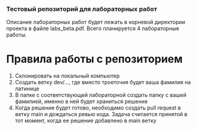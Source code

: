 ### Тестовый репозиторий для лабораторных работ

Описание лабораторных работ будет лежать в корневой директории проекта в файле labs_beta.pdf.
Всего планируется 4 лабораторные работы.

# Правила работы с репозиторием
1. Склонировать на локальный компьютер
2. Создать ветку dev/..., где вместо троеточия будет ваша фамилия на латинице
3. В папке с соответствующей лабораторной создать папку с вашей фамилией, именно в ней будет храниться решение
4. Когда решение будет готово, необходимо создать pull request в ветку main и дождаться ревью кода. Задача считается принятой в тот момент, когда ее решение добавлено в main ветку
